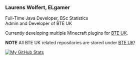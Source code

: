 ### Laurens Wolfert, ELgamer

Full-Time Java Developer, BSc Statistics  
Admin and Developer of BTE UK
  
Currently developing multiple Minecraft plugins for [BTE UK](https://www.github.com/BTEUK).

**NOTE** All BTE UK related repositories are stored under [BTE UK](https://www.github.com/BTEUK)!

[![My GitHub Stats](https://github-readme-stats.vercel.app/api/?username=LM-Wolfert&count_private=true&theme=tokyonight&showicons=true)]()

<!--
**LM-Wolfert/LM-Wolfert** is a ✨ _special_ ✨ repository because its `README.md` (this file) appears on your GitHub profile.

Here are some ideas to get you started:

- 🔭 I’m currently working on ...
- 🌱 I’m currently learning ...
- 👯 I’m looking to collaborate on ...
- 🤔 I’m looking for help with ...
- 💬 Ask me about ...
- 📫 How to reach me: ...
- 😄 Pronouns: ...
- ⚡ Fun fact: ...
-->
